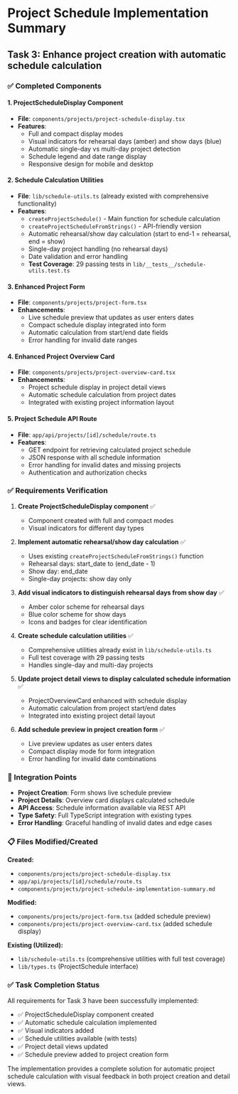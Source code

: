# Project Schedule Implementation Summary

## Task 3: Enhance project creation with automatic schedule calculation

### ✅ Completed Components

#### 1. ProjectScheduleDisplay Component
- **File**: `components/projects/project-schedule-display.tsx`
- **Features**:
  - Full and compact display modes
  - Visual indicators for rehearsal days (amber) and show days (blue)
  - Automatic single-day vs multi-day project detection
  - Schedule legend and date range display
  - Responsive design for mobile and desktop

#### 2. Schedule Calculation Utilities
- **File**: `lib/schedule-utils.ts` (already existed with comprehensive functionality)
- **Features**:
  - `createProjectSchedule()` - Main function for schedule calculation
  - `createProjectScheduleFromStrings()` - API-friendly version
  - Automatic rehearsal/show day calculation (start to end-1 = rehearsal, end = show)
  - Single-day project handling (no rehearsal days)
  - Date validation and error handling
  - **Test Coverage**: 29 passing tests in `lib/__tests__/schedule-utils.test.ts`

#### 3. Enhanced Project Form
- **File**: `components/projects/project-form.tsx`
- **Enhancements**:
  - Live schedule preview that updates as user enters dates
  - Compact schedule display integrated into form
  - Automatic calculation from start/end date fields
  - Error handling for invalid date ranges

#### 4. Enhanced Project Overview Card
- **File**: `components/projects/project-overview-card.tsx`
- **Enhancements**:
  - Project schedule display in project detail views
  - Automatic schedule calculation from project dates
  - Integrated with existing project information layout

#### 5. Project Schedule API Route
- **File**: `app/api/projects/[id]/schedule/route.ts`
- **Features**:
  - GET endpoint for retrieving calculated project schedule
  - JSON response with all schedule information
  - Error handling for invalid dates and missing projects
  - Authentication and authorization checks

### ✅ Requirements Verification

1. **Create ProjectScheduleDisplay component** ✅
   - Component created with full and compact modes
   - Visual indicators for different day types

2. **Implement automatic rehearsal/show day calculation** ✅
   - Uses existing `createProjectScheduleFromStrings()` function
   - Rehearsal days: start_date to (end_date - 1)
   - Show day: end_date
   - Single-day projects: show day only

3. **Add visual indicators to distinguish rehearsal days from show day** ✅
   - Amber color scheme for rehearsal days
   - Blue color scheme for show days
   - Icons and badges for clear identification

4. **Create schedule calculation utilities** ✅
   - Comprehensive utilities already exist in `lib/schedule-utils.ts`
   - Full test coverage with 29 passing tests
   - Handles single-day and multi-day projects

5. **Update project detail views to display calculated schedule information** ✅
   - ProjectOverviewCard enhanced with schedule display
   - Automatic calculation from project start/end dates
   - Integrated into existing project detail layout

6. **Add schedule preview in project creation form** ✅
   - Live preview updates as user enters dates
   - Compact display mode for form integration
   - Error handling for invalid date combinations

### 🔧 Integration Points

- **Project Creation**: Form shows live schedule preview
- **Project Details**: Overview card displays calculated schedule
- **API Access**: Schedule information available via REST API
- **Type Safety**: Full TypeScript integration with existing types
- **Error Handling**: Graceful handling of invalid dates and edge cases

### 📋 Files Modified/Created

**Created:**
- `components/projects/project-schedule-display.tsx`
- `app/api/projects/[id]/schedule/route.ts`
- `components/projects/project-schedule-implementation-summary.md`

**Modified:**
- `components/projects/project-form.tsx` (added schedule preview)
- `components/projects/project-overview-card.tsx` (added schedule display)

**Existing (Utilized):**
- `lib/schedule-utils.ts` (comprehensive utilities with full test coverage)
- `lib/types.ts` (ProjectSchedule interface)

### ✅ Task Completion Status

All requirements for Task 3 have been successfully implemented:
- ✅ ProjectScheduleDisplay component created
- ✅ Automatic schedule calculation implemented
- ✅ Visual indicators added
- ✅ Schedule utilities available (with tests)
- ✅ Project detail views updated
- ✅ Schedule preview added to project creation form

The implementation provides a complete solution for automatic project schedule calculation with visual feedback in both project creation and detail views.